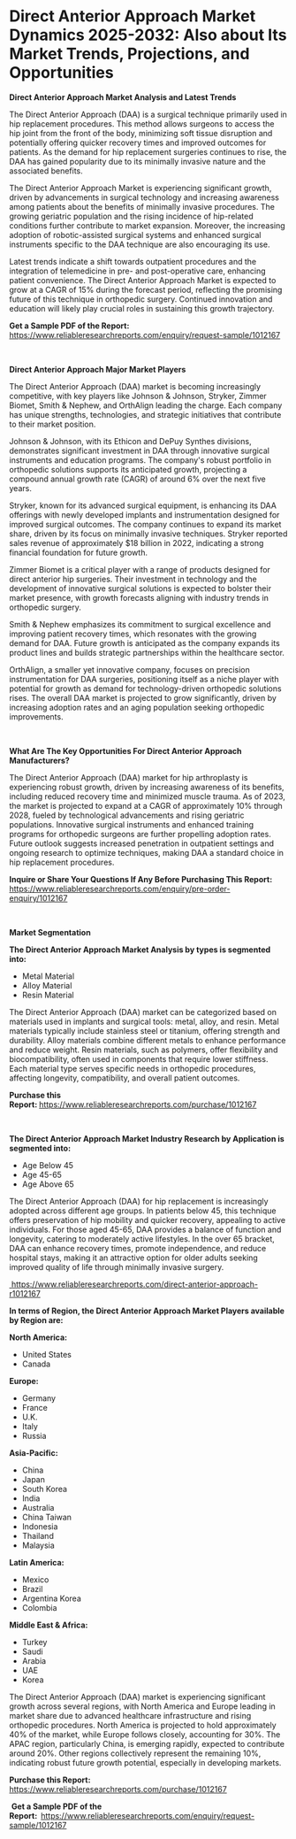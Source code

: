 <p><h1>Direct Anterior Approach Market Dynamics 2025-2032: Also about Its Market Trends, Projections, and Opportunities</h1></p><p><strong>Direct Anterior Approach Market Analysis and Latest Trends</strong></p>
<p><p>The Direct Anterior Approach (DAA) is a surgical technique primarily used in hip replacement procedures. This method allows surgeons to access the hip joint from the front of the body, minimizing soft tissue disruption and potentially offering quicker recovery times and improved outcomes for patients. As the demand for hip replacement surgeries continues to rise, the DAA has gained popularity due to its minimally invasive nature and the associated benefits.</p><p>The Direct Anterior Approach Market is experiencing significant growth, driven by advancements in surgical technology and increasing awareness among patients about the benefits of minimally invasive procedures. The growing geriatric population and the rising incidence of hip-related conditions further contribute to market expansion. Moreover, the increasing adoption of robotic-assisted surgical systems and enhanced surgical instruments specific to the DAA technique are also encouraging its use.</p><p>Latest trends indicate a shift towards outpatient procedures and the integration of telemedicine in pre- and post-operative care, enhancing patient convenience. The Direct Anterior Approach Market is expected to grow at a CAGR of 15% during the forecast period, reflecting the promising future of this technique in orthopedic surgery. Continued innovation and education will likely play crucial roles in sustaining this growth trajectory.</p></p>
<p><strong>Get a Sample PDF of the Report:&nbsp;</strong> <a href="https://www.reliableresearchreports.com/enquiry/request-sample/1012167?utm_campaign=3192&utm_medium=2&utm_source=Github&utm_content=ia&utm_term=16042025&utm_id=direct-anterior-approach">https://www.reliableresearchreports.com/enquiry/request-sample/1012167</a></p>
<p>&nbsp;</p>
<p><strong>Direct Anterior Approach Major Market Players</strong></p>
<p><p>The Direct Anterior Approach (DAA) market is becoming increasingly competitive, with key players like Johnson & Johnson, Stryker, Zimmer Biomet, Smith & Nephew, and OrthAlign leading the charge. Each company has unique strengths, technologies, and strategic initiatives that contribute to their market position.</p><p>Johnson & Johnson, with its Ethicon and DePuy Synthes divisions, demonstrates significant investment in DAA through innovative surgical instruments and education programs. The company's robust portfolio in orthopedic solutions supports its anticipated growth, projecting a compound annual growth rate (CAGR) of around 6% over the next five years.</p><p>Stryker, known for its advanced surgical equipment, is enhancing its DAA offerings with newly developed implants and instrumentation designed for improved surgical outcomes. The company continues to expand its market share, driven by its focus on minimally invasive techniques. Stryker reported sales revenue of approximately $18 billion in 2022, indicating a strong financial foundation for future growth.</p><p>Zimmer Biomet is a critical player with a range of products designed for direct anterior hip surgeries. Their investment in technology and the development of innovative surgical solutions is expected to bolster their market presence, with growth forecasts aligning with industry trends in orthopedic surgery. </p><p>Smith & Nephew emphasizes its commitment to surgical excellence and improving patient recovery times, which resonates with the growing demand for DAA. Future growth is anticipated as the company expands its product lines and builds strategic partnerships within the healthcare sector.</p><p>OrthAlign, a smaller yet innovative company, focuses on precision instrumentation for DAA surgeries, positioning itself as a niche player with potential for growth as demand for technology-driven orthopedic solutions rises. The overall DAA market is projected to grow significantly, driven by increasing adoption rates and an aging population seeking orthopedic improvements.</p></p>
<p>&nbsp;</p>
<p><strong>What Are The Key Opportunities For Direct Anterior Approach Manufacturers?</strong></p>
<p><p>The Direct Anterior Approach (DAA) market for hip arthroplasty is experiencing robust growth, driven by increasing awareness of its benefits, including reduced recovery time and minimized muscle trauma. As of 2023, the market is projected to expand at a CAGR of approximately 10% through 2028, fueled by technological advancements and rising geriatric populations. Innovative surgical instruments and enhanced training programs for orthopedic surgeons are further propelling adoption rates. Future outlook suggests increased penetration in outpatient settings and ongoing research to optimize techniques, making DAA a standard choice in hip replacement procedures.</p></p>
<p><strong>Inquire or Share Your Questions If Any Before Purchasing This Report:</strong> <a href="https://www.reliableresearchreports.com/enquiry/pre-order-enquiry/1012167?utm_campaign=3192&utm_medium=2&utm_source=Github&utm_content=ia&utm_term=16042025&utm_id=direct-anterior-approach">https://www.reliableresearchreports.com/enquiry/pre-order-enquiry/1012167</a></p>
<p>&nbsp;</p>
<p><strong>Market Segmentation</strong></p>
<p><strong>The Direct Anterior Approach Market Analysis by types is segmented into:</strong></p>
<p><ul><li>Metal Material</li><li>Alloy Material</li><li>Resin Material</li></ul></p>
<p><p>The Direct Anterior Approach (DAA) market can be categorized based on materials used in implants and surgical tools: metal, alloy, and resin. Metal materials typically include stainless steel or titanium, offering strength and durability. Alloy materials combine different metals to enhance performance and reduce weight. Resin materials, such as polymers, offer flexibility and biocompatibility, often used in components that require lower stiffness. Each material type serves specific needs in orthopedic procedures, affecting longevity, compatibility, and overall patient outcomes.</p></p>
<p><strong>Purchase this Report:&nbsp;</strong><a href="https://www.reliableresearchreports.com/purchase/1012167?utm_campaign=3192&utm_medium=2&utm_source=Github&utm_content=ia&utm_term=16042025&utm_id=direct-anterior-approach">https://www.reliableresearchreports.com/purchase/1012167</a></p>
<p>&nbsp;</p>
<p><strong>The Direct Anterior Approach Market Industry Research by Application is segmented into:</strong></p>
<p><ul><li>Age Below 45</li><li>Age 45-65</li><li>Age Above 65</li></ul></p>
<p><p>The Direct Anterior Approach (DAA) for hip replacement is increasingly adopted across different age groups. In patients below 45, this technique offers preservation of hip mobility and quicker recovery, appealing to active individuals. For those aged 45-65, DAA provides a balance of function and longevity, catering to moderately active lifestyles. In the over 65 bracket, DAA can enhance recovery times, promote independence, and reduce hospital stays, making it an attractive option for older adults seeking improved quality of life through minimally invasive surgery.</p></p>
<p><a href="https://www.reliableresearchreports.com/direct-anterior-approach-r1012167?utm_campaign=3192&utm_medium=2&utm_source=Github&utm_content=ia&utm_term=16042025&utm_id=direct-anterior-approach">&nbsp;https://www.reliableresearchreports.com/direct-anterior-approach-r1012167</a></p>
<p><strong>In terms of Region, the Direct Anterior Approach Market Players available by Region are:</strong></p>
<p>
    <p> <strong> North America: </strong>
        <ul>
            <li>United States</li>
            <li>Canada</li>
        </ul>
        </p> 
    <p> <strong> Europe: </strong>
        <ul>
            <li>Germany</li>
            <li>France</li>
            <li>U.K.</li>
            <li>Italy</li>
            <li>Russia</li>
        </ul>
        </p> 
    <p> <strong> Asia-Pacific: </strong>
        <ul>
            <li>China</li>
            <li>Japan</li>
            <li>South Korea</li>
            <li>India</li>
            <li>Australia</li>
            <li>China Taiwan</li>
            <li>Indonesia</li>
            <li>Thailand</li>
            <li>Malaysia</li>
        </ul>
        </p> 
    <p> <strong> Latin America: </strong>
        <ul>
            <li>Mexico</li>
            <li>Brazil</li>
            <li>Argentina Korea</li>
            <li>Colombia</li>
        </ul>
        </p> 
    <p> <strong> Middle East & Africa: </strong>
        <ul>
            <li>Turkey</li>
            <li>Saudi</li>
            <li>Arabia</li>
            <li>UAE</li>
            <li>Korea</li>
        </ul>
    </p>
    </p>
<p><p>The Direct Anterior Approach (DAA) market is experiencing significant growth across several regions, with North America and Europe leading in market share due to advanced healthcare infrastructure and rising orthopedic procedures. North America is projected to hold approximately 40% of the market, while Europe follows closely, accounting for 30%. The APAC region, particularly China, is emerging rapidly, expected to contribute around 20%. Other regions collectively represent the remaining 10%, indicating robust future growth potential, especially in developing markets.</p></p>
<p><strong>Purchase this Report: </strong><a href="https://www.reliableresearchreports.com/purchase/1012167?utm_campaign=3192&utm_medium=2&utm_source=Github&utm_content=ia&utm_term=16042025&utm_id=direct-anterior-approach">https://www.reliableresearchreports.com/purchase/1012167</a></p>
<p>&nbsp;<strong>Get a Sample PDF of the Report:&nbsp;&nbsp;</strong><a href="https://www.reliableresearchreports.com/enquiry/request-sample/1012167?utm_campaign=3192&utm_medium=2&utm_source=Github&utm_content=ia&utm_term=16042025&utm_id=direct-anterior-approach">https://www.reliableresearchreports.com/enquiry/request-sample/1012167</a></p>
<p><strong></strong></p>
<p><p></p><p></p><p></p></p>